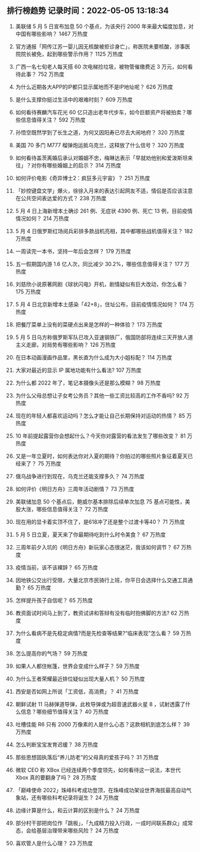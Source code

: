 
## 排行榜趋势 记录时间：2022-05-05 13:18:34
  
  1. 美联储 5 月 5 日宣布加息 50 个基点，为该央行 2000 年来最大幅度加息，对中国有哪些影响？ 1467 万热度
    
  2. 官方通报「网传江苏一婴儿因无核酸被拒诊身亡」，称医院未要核酸，涉事医院院长被免，起到哪些警示作用？ 1125 万热度
    
  3. 广西一名七旬老人每天搭 60 次电梯捡垃圾，被物管催缴费近 3 万元，如何看待此事？ 752 万热度
    
  4. 为什么近期各大APP的IP都只显示属地而不是IP地址呢？ 626 万热度
    
  5. 是什么支撑你挺过生活中的艰难时刻？ 609 万热度
    
  6. 如何看待赛麟汽车花光 60 亿只造出老年代步车，如今巨额资产将被拍卖？哪些信息值得关注？ 592 万热度
    
  7. 孙悟空既然学到了长生之道，为何又因阳寿已尽去大闹地府？ 320 万热度
    
  8. 美国 70 多门 M777 榴弹炮运抵乌克兰，这释放了什么信号？ 320 万热度
    
  9. 如何看待盖茨离婚后承认对婚姻不忠，梅琳达表示「早就劝他别和爱泼斯坦来往」？对你有哪些婚姻上的启示？ 314 万热度
    
  10. 如何评价电影《奇异博士2：疯狂多元宇宙》？ 251 万热度
    
  11. 「妙控键盘文学」爆火，徐徐入月来的表达引起网友不适，情侣是否应该注意在公共空间表达爱的方式？ 238 万热度
    
  12. 5 月 4 日上海新增本土确诊 261 例、无症状 4390 例、死亡 13 例，目前疫情情况如何？ 214 万热度
    
  13. 5 月 4 日俄罗斯红场阅兵彩排多款战机亮相，其中都哪些战机值得关注？ 182 万热度
    
  14. 一周读完一本书，坚持一年后会怎样？ 179 万热度
    
  15. 五一假期国内游 1.6 亿人次，同比减少 30.2%，哪些信息值得关注？ 177 万热度
    
  16. 刘慈欣小说原著网剧《球状闪电》开机，剧情疑似有巨大改动，你怎么看？ 175 万热度
    
  17. 5 月 4 日北京新增本土感染「42+8」，住址公布，目前疫情情况如何？ 174 万热度
    
  18. 把餐厅菜单上没有的菜硬点出来是怎样的一种体验？ 173 万热度
    
  19. 5 月 5 日乌方称俄罗斯军队已攻入亚速钢铁厂，俄国防部将连续三天开放人道主义走廊，对局势有哪些影响？ 126 万热度
    
  20. 在日本动画漫画作品里，黑长直为什么成为大小姐标配？ 114 万热度
    
  21. 大家对最近的显示 IP 属地功能有什么看法? 107 万热度
    
  22. 为什么都 2022 年了，笔记本摄像头还是那么模糊？ 98 万热度
    
  23. 为什么父母总想让子女考公务员？其他一些工资比较高的工作不香吗? 92 万热度
    
  24. 现在的年轻人都喜欢运动吗？怎么才能让自己长期保持对运动的热情？ 85 万热度
    
  25. 10 年前提起露营你会想起什么？今天你对露营的看法发生了哪些改变？ 81 万热度
    
  26. 又是一年立夏时，如何表达你对入夏的期待？你拍过的哪些照片象征着夏天已经来了？ 75 万热度
    
  27. 俄乌战争进行到现在，乌克兰还能支撑多久？ 74 万热度
    
  28. 如何评价《明日方舟》三周年活动剧情？ 73 万热度
    
  29. 美联储加息 50 个基点后，鲍威尔基本排除后续单次加息 75 基点可能性，美股大涨，哪些信息值得关注？ 72 万热度
    
  30. 现在用的显卡着实顶不住了，是618冲了还是整个过渡卡等40？ 71 万热度
    
  31. 5 月 5 日立夏，夏天来了你最期待吃到什么时令美食？ 67 万热度
    
  32. 三周年前夕入坑的《明日方舟》新玩家心态很迷茫，我该如何调节？ 67 万热度
    
  33. 疫情当前，该不该裸辞？ 65 万热度
    
  34. 因地铁公交出行受限，大量北京市民骑行上班，你平日会选择什么交通工具通勤？ 65 万热度
    
  35. 怎样提升孩子自信呢？ 65 万热度
    
  36. 教资面试时间马上到了，教资试讲和答辩有没有临时抱佛脚的方法? 62 万热度
    
  37. 为什么看病不是先稳定病情?而是先检查等结果?“临床表现”怎么看？ 59 万热度
    
  38. 怎么提高你的气场？ 59 万热度
    
  39. 如果人人都住帐篷，世界会变成什么样子？ 59 万热度
    
  40. 为什么王者荣耀最近排位疑似出现大量人机？ 50 万热度
    
  41. 西安是否如网上所说「工资低，高消费」？ 41 万热度
    
  42. 朝鲜试射 11 马赫弹道导弹，此枚导弹或为超音速武器火星 8 ，试射透露了什么信息？哪些细节值得关注？ 40 万热度
    
  43. 吐槽佳能 R6 只有 2000 万像素的人是什么心态？这款相机到底怎么样？ 39 万热度
    
  44. 怎么判断宝宝发育迟缓？ 38 万热度
    
  45. 那些思想固执落后“养儿防老”的父母真的爱孩子吗？ 31 万热度
    
  46. 微软 CEO 称 XBox 已经连续两个季度领先，如何看待这一说法，本世代 Xbox 真的要翻身了吗？ 28 万热度
    
  47. 「巅峰使命 2022」珠峰科考成功登顶，在珠峰成功架设世界海拔最高自动气象站，还有哪些科考纪录将诞生？ 24 万热度
    
  48. 边缘计算是什么，和云计算的区别是什么？ 24 万热度
    
  49. 部分村干部把岗位作「跳板」，「九成精力投入行政，一成时间联系群众」成常态，会给基层治理带来哪些风险？ 24 万热度
    
  50. 喜欢管人是什么心理？ 23 万热度
    